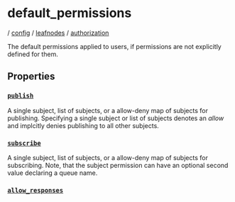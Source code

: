 # default_permissions

/ [config](/ref/config/index.md) / [leafnodes](/ref/config/config/leafnodes/index.md) / [authorization](/ref/config/config/leafnodes/authorization/index.md)

The default permissions applied to users, if permissions are
not explicitly defined for them.

## Properties

### [`publish`](/ref/config/leafnodes/authorization/default_permissions/publish/index.md)

A single subject, list of subjects, or a allow-deny map of
subjects for publishing. Specifying a single subject or list
of subjects denotes an _allow_ and implcitly denies publishing
to all other subjects.

### [`subscribe`](/ref/config/leafnodes/authorization/default_permissions/subscribe/index.md)

A single subject, list of subjects, or a allow-deny map of
subjects for subscribing. Note, that the subject permission can
have an optional second value declaring a queue name.

### [`allow_responses`](/ref/config/leafnodes/authorization/default_permissions/allow_responses/index.md)
